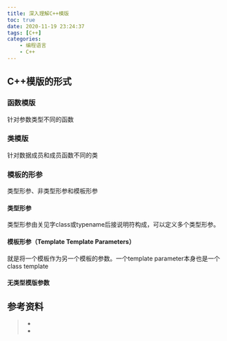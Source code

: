 ```yaml
---
title: 深入理解C++模版
toc: true
date: 2020-11-19 23:24:37
tags: [C++]
categories:
    - 编程语言
    - C++
---
```


## C++模版的形式

### 函数模版

针对参数类型不同的函数

### 类模版

针对数据成员和成员函数不同的类

### 模板的形参

类型形参、非类型形参和模板形参

#### 类型形参

类型形参由关见字class或typename后接说明符构成，可以定义多个类型形参。

#### 模板形参（Template Template Parameters）

就是将一个模板作为另一个模板的参数。一个template parameter本身也是一个class template

#### 无类型模版参数

## 参考资料
> - []()
> - []()
